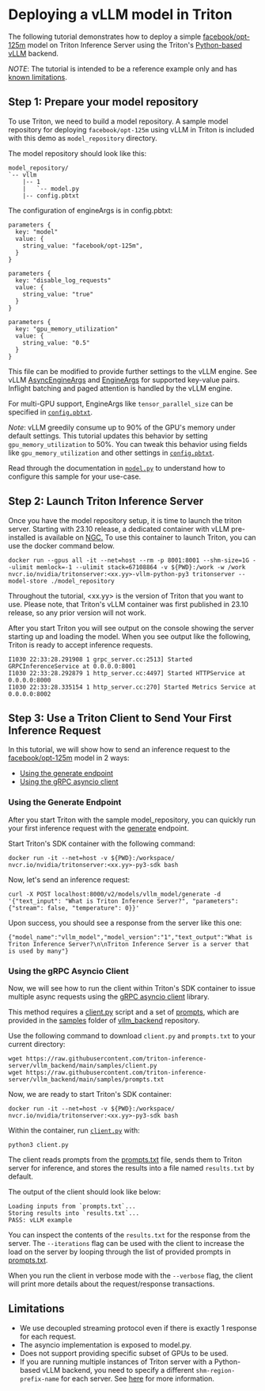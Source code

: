 <!--
# Copyright 2023, NVIDIA CORPORATION & AFFILIATES. All rights reserved.
#
# Redistribution and use in source and binary forms, with or without
# modification, are permitted provided that the following conditions
# are met:
#  * Redistributions of source code must retain the above copyright
#    notice, this list of conditions and the following disclaimer.
#  * Redistributions in binary form must reproduce the above copyright
#    notice, this list of conditions and the following disclaimer in the
#    documentation and/or other materials provided with the distribution.
#  * Neither the name of NVIDIA CORPORATION nor the names of its
#    contributors may be used to endorse or promote products derived
#    from this software without specific prior written permission.
#
# THIS SOFTWARE IS PROVIDED BY THE COPYRIGHT HOLDERS ``AS IS'' AND ANY
# EXPRESS OR IMPLIED WARRANTIES, INCLUDING, BUT NOT LIMITED TO, THE
# IMPLIED WARRANTIES OF MERCHANTABILITY AND FITNESS FOR A PARTICULAR
# PURPOSE ARE DISCLAIMED.  IN NO EVENT SHALL THE COPYRIGHT OWNER OR
# CONTRIBUTORS BE LIABLE FOR ANY DIRECT, INDIRECT, INCIDENTAL, SPECIAL,
# EXEMPLARY, OR CONSEQUENTIAL DAMAGES (INCLUDING, BUT NOT LIMITED TO,
# PROCUREMENT OF SUBSTITUTE GOODS OR SERVICES; LOSS OF USE, DATA, OR
# PROFITS; OR BUSINESS INTERRUPTION) HOWEVER CAUSED AND ON ANY THEORY
# OF LIABILITY, WHETHER IN CONTRACT, STRICT LIABILITY, OR TORT
# (INCLUDING NEGLIGENCE OR OTHERWISE) ARISING IN ANY WAY OUT OF THE USE
# OF THIS SOFTWARE, EVEN IF ADVISED OF THE POSSIBILITY OF SUCH DAMAGE.
-->


# Deploying a vLLM model in Triton

The following tutorial demonstrates how to deploy a simple
[facebook/opt-125m](https://huggingface.co/facebook/opt-125m) model on
Triton Inference Server using the Triton's
[Python-based](https://github.com/triton-inference-server/backend/blob/main/docs/python_based_backends.md#python-based-backends)
[vLLM](https://github.com/triton-inference-server/vllm_backend/tree/main)
backend.

*NOTE*: The tutorial is intended to be a reference example only and has [known limitations](#limitations).


## Step 1: Prepare your model repository

To use Triton, we need to build a model repository. A sample model repository for deploying `facebook/opt-125m` using vLLM in Triton is
included with this demo as `model_repository` directory.

The model repository should look like this:
```
model_repository/
`-- vllm
    |-- 1
    |   `-- model.py
    |-- config.pbtxt
```

The configuration of engineArgs is in config.pbtxt:

```
parameters {
  key: "model"
  value: {
    string_value: "facebook/opt-125m",
  }
}

parameters {
  key: "disable_log_requests"
  value: {
    string_value: "true"
  }
}

parameters {
  key: "gpu_memory_utilization"
  value: {
    string_value: "0.5"
  }
}
```

This file can be modified to provide further settings to the vLLM engine. See vLLM
[AsyncEngineArgs](https://github.com/vllm-project/vllm/blob/32b6816e556f69f1672085a6267e8516bcb8e622/vllm/engine/arg_utils.py#L165)
and
[EngineArgs](https://github.com/vllm-project/vllm/blob/32b6816e556f69f1672085a6267e8516bcb8e622/vllm/engine/arg_utils.py#L11)
for supported key-value pairs. Inflight batching and paged attention is handled
by the vLLM engine.

For multi-GPU support, EngineArgs like `tensor_parallel_size` can be specified in [`config.pbtxt`](model_repository/vllm/config.pbtxt).

*Note*: vLLM greedily consume up to 90% of the GPU's memory under default settings.
This tutorial updates this behavior by setting `gpu_memory_utilization` to 50%.
You can tweak this behavior using fields like `gpu_memory_utilization` and other settings
in [`config.pbtxt`](model_repository/vllm/config.pbtxt).

Read through the documentation in [`model.py`](model_repository/vllm/1/model.py) to understand how
to configure this sample for your use-case.

## Step 2: Launch Triton Inference Server

Once you have the model repository setup, it is time to launch the triton server.
Starting with 23.10 release, a dedicated container with vLLM pre-installed
is available on [NGC.](https://catalog.ngc.nvidia.com/orgs/nvidia/containers/tritonserver)
To use this container to launch Triton, you can use the docker command below.
```
docker run --gpus all -it --net=host --rm -p 8001:8001 --shm-size=1G --ulimit memlock=-1 --ulimit stack=67108864 -v ${PWD}:/work -w /work nvcr.io/nvidia/tritonserver:<xx.yy>-vllm-python-py3 tritonserver --model-store ./model_repository
```
Throughout the tutorial, \<xx.yy\> is the version of Triton
that you want to use. Please note, that Triton's vLLM
container was first published in 23.10 release, so any prior version
will not work.

After you start Triton you will see output on the console showing
the server starting up and loading the model. When you see output
like the following, Triton is ready to accept inference requests.

```
I1030 22:33:28.291908 1 grpc_server.cc:2513] Started GRPCInferenceService at 0.0.0.0:8001
I1030 22:33:28.292879 1 http_server.cc:4497] Started HTTPService at 0.0.0.0:8000
I1030 22:33:28.335154 1 http_server.cc:270] Started Metrics Service at 0.0.0.0:8002
```

## Step 3: Use a Triton Client to Send Your First Inference Request

In this tutorial, we will show how to send an inference request to the
[facebook/opt-125m](https://huggingface.co/facebook/opt-125m) model in 2 ways:

* [Using the generate endpoint](#using-generate-endpoint)
* [Using the gRPC asyncio client](#using-grpc-asyncio-client)

### Using the Generate Endpoint
After you start Triton with the sample model_repository,
you can quickly run your first inference request with the
[generate](https://github.com/triton-inference-server/server/blob/main/docs/protocol/extension_generate.md)
endpoint.

Start Triton's SDK container with the following command:
```
docker run -it --net=host -v ${PWD}:/workspace/ nvcr.io/nvidia/tritonserver:<xx.yy>-py3-sdk bash
```

Now, let's send an inference request:
```
curl -X POST localhost:8000/v2/models/vllm_model/generate -d '{"text_input": "What is Triton Inference Server?", "parameters": {"stream": false, "temperature": 0}}'
```

Upon success, you should see a response from the server like this one:
```
{"model_name":"vllm_model","model_version":"1","text_output":"What is Triton Inference Server?\n\nTriton Inference Server is a server that is used by many"}
```

### Using the gRPC Asyncio Client
Now, we will see how to run the client within Triton's SDK container
to issue multiple async requests using the
[gRPC asyncio client](https://github.com/triton-inference-server/client/blob/main/src/python/library/tritonclient/grpc/aio/__init__.py)
library.

This method requires a
[client.py](https://github.com/triton-inference-server/vllm_backend/blob/main/samples/client.py)
script and a set of
[prompts](https://github.com/triton-inference-server/vllm_backend/blob/main/samples/prompts.txt),
which are provided in the
[samples](https://github.com/triton-inference-server/vllm_backend/tree/main/samples)
folder of
[vllm_backend](https://github.com/triton-inference-server/vllm_backend/tree/main)
repository.

Use the following command to download `client.py` and `prompts.txt` to your
current directory:
```
wget https://raw.githubusercontent.com/triton-inference-server/vllm_backend/main/samples/client.py
wget https://raw.githubusercontent.com/triton-inference-server/vllm_backend/main/samples/prompts.txt
```

Now, we are ready to start Triton's SDK container:
```
docker run -it --net=host -v ${PWD}:/workspace/ nvcr.io/nvidia/tritonserver:<xx.yy>-py3-sdk bash
```

Within the container, run
[`client.py`](https://github.com/triton-inference-server/vllm_backend/blob/main/samples/client.py)
with:
```
python3 client.py
```

The client reads prompts from the
[prompts.txt](https://github.com/triton-inference-server/vllm_backend/blob/main/samples/prompts.txt)
file, sends them to Triton server for
inference, and stores the results into a file named `results.txt` by default.

The output of the client should look like below:

```
Loading inputs from `prompts.txt`...
Storing results into `results.txt`...
PASS: vLLM example
```

You can inspect the contents of the `results.txt` for the response
from the server. The `--iterations` flag can be used with the client
to increase the load on the server by looping through the list of
provided prompts in
[prompts.txt](https://github.com/triton-inference-server/vllm_backend/blob/main/samples/prompts.txt).

When you run the client in verbose mode with the `--verbose` flag,
the client will print more details about the request/response transactions.

## Limitations

- We use decoupled streaming protocol even if there is exactly 1 response for each request.
- The asyncio implementation is exposed to model.py.
- Does not support providing specific subset of GPUs to be used.
- If you are running multiple instances of Triton server with
a Python-based vLLM backend, you need to specify a different
`shm-region-prefix-name` for each server. See
[here](https://github.com/triton-inference-server/python_backend#running-multiple-instances-of-triton-server)
for more information.
